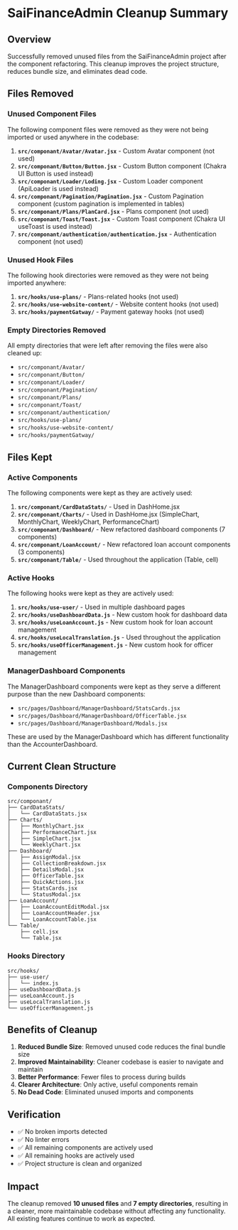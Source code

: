 # SaiFinanceAdmin Cleanup Summary

## Overview
Successfully removed unused files from the SaiFinanceAdmin project after the component refactoring. This cleanup improves the project structure, reduces bundle size, and eliminates dead code.

## Files Removed

### Unused Component Files
The following component files were removed as they were not being imported or used anywhere in the codebase:

1. **`src/componant/Avatar/Avatar.jsx`** - Custom Avatar component (not used)
2. **`src/componant/Button/Button.jsx`** - Custom Button component (Chakra UI Button is used instead)
3. **`src/componant/Loader/Loding.jsx`** - Custom Loader component (ApiLoader is used instead)
4. **`src/componant/Pagination/Pagination.jsx`** - Custom Pagination component (custom pagination is implemented in tables)
5. **`src/componant/Plans/PlanCard.jsx`** - Plans component (not used)
6. **`src/componant/Toast/Toast.jsx`** - Custom Toast component (Chakra UI useToast is used instead)
7. **`src/componant/authentication/authentication.jsx`** - Authentication component (not used)

### Unused Hook Files
The following hook directories were removed as they were not being imported anywhere:

1. **`src/hooks/use-plans/`** - Plans-related hooks (not used)
2. **`src/hooks/use-website-content/`** - Website content hooks (not used)
3. **`src/hooks/paymentGatway/`** - Payment gateway hooks (not used)

### Empty Directories Removed
All empty directories that were left after removing the files were also cleaned up:
- `src/componant/Avatar/`
- `src/componant/Button/`
- `src/componant/Loader/`
- `src/componant/Pagination/`
- `src/componant/Plans/`
- `src/componant/Toast/`
- `src/componant/authentication/`
- `src/hooks/use-plans/`
- `src/hooks/use-website-content/`
- `src/hooks/paymentGatway/`

## Files Kept

### Active Components
The following components were kept as they are actively used:

1. **`src/componant/CardDataStats/`** - Used in DashHome.jsx
2. **`src/componant/Charts/`** - Used in DashHome.jsx (SimpleChart, MonthlyChart, WeeklyChart, PerformanceChart)
3. **`src/componant/Dashboard/`** - New refactored dashboard components (7 components)
4. **`src/componant/LoanAccount/`** - New refactored loan account components (3 components)
5. **`src/componant/Table/`** - Used throughout the application (Table, cell)

### Active Hooks
The following hooks were kept as they are actively used:

1. **`src/hooks/use-user/`** - Used in multiple dashboard pages
2. **`src/hooks/useDashboardData.js`** - New custom hook for dashboard data
3. **`src/hooks/useLoanAccount.js`** - New custom hook for loan account management
4. **`src/hooks/useLocalTranslation.js`** - Used throughout the application
5. **`src/hooks/useOfficerManagement.js`** - New custom hook for officer management

### ManagerDashboard Components
The ManagerDashboard components were kept as they serve a different purpose than the new Dashboard components:
- `src/pages/Dashboard/ManagerDashboard/StatsCards.jsx`
- `src/pages/Dashboard/ManagerDashboard/OfficerTable.jsx`
- `src/pages/Dashboard/ManagerDashboard/Modals.jsx`

These are used by the ManagerDashboard which has different functionality than the AccounterDashboard.

## Current Clean Structure

### Components Directory
```
src/componant/
├── CardDataStats/
│   └── CardDataStats.jsx
├── Charts/
│   ├── MonthlyChart.jsx
│   ├── PerformanceChart.jsx
│   ├── SimpleChart.jsx
│   └── WeeklyChart.jsx
├── Dashboard/
│   ├── AssignModal.jsx
│   ├── CollectionBreakdown.jsx
│   ├── DetailsModal.jsx
│   ├── OfficerTable.jsx
│   ├── QuickActions.jsx
│   ├── StatsCards.jsx
│   └── StatusModal.jsx
├── LoanAccount/
│   ├── LoanAccountEditModal.jsx
│   ├── LoanAccountHeader.jsx
│   └── LoanAccountTable.jsx
└── Table/
    ├── cell.jsx
    └── Table.jsx
```

### Hooks Directory
```
src/hooks/
├── use-user/
│   └── index.js
├── useDashboardData.js
├── useLoanAccount.js
├── useLocalTranslation.js
└── useOfficerManagement.js
```

## Benefits of Cleanup

1. **Reduced Bundle Size**: Removed unused code reduces the final bundle size
2. **Improved Maintainability**: Cleaner codebase is easier to navigate and maintain
3. **Better Performance**: Fewer files to process during builds
4. **Clearer Architecture**: Only active, useful components remain
5. **No Dead Code**: Eliminated unused imports and components

## Verification

- ✅ No broken imports detected
- ✅ No linter errors
- ✅ All remaining components are actively used
- ✅ All remaining hooks are actively used
- ✅ Project structure is clean and organized

## Impact

The cleanup removed **10 unused files** and **7 empty directories**, resulting in a cleaner, more maintainable codebase without affecting any functionality. All existing features continue to work as expected.

